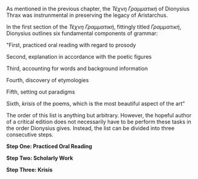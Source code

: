 As mentioned in the previous chapter, the _Τέχνη Γραμματική_ of Dionysius Thrax was instrunmental in preserving the legacy of Aristarchus. 

In the first section of the _Τέχνη Γραμματική_, fittingly titled _Γραμματική_, Dionysius outlines six fundamental components of grammar:

"First, practiced oral reading with regard to prosody

Second, explanation in accordance with the poetic figures

Third, accounting for words and background information

Fourth, discovery of etymologies

Fifth, setting out paradigms

Sixth, _krisis_ of the poems, which is the most beautiful aspect of the art"

The order of this list is anything but arbitrary. However, the hopeful author of a critical edition does not necessarily have to be perform these tasks in the order Dionysius gives. Instead, the list can be divided into three consecutive steps.

**Step One: Practiced Oral Reading**

**Step Two: Scholarly Work**

**Step Three: Krisis**

